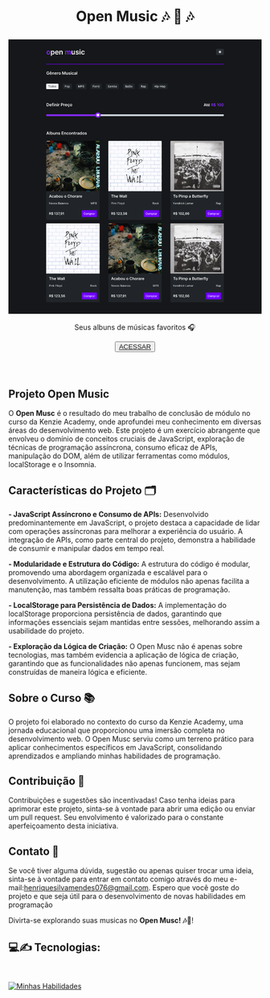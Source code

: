  
<h1 align='center'>
    <P font-size='12px'> Open Music 🎶 🎸 🎶 </P>
</h1>



<p align='center'><img src='src/assets/readme/Porjetp Open Music.png'></p>

<p align='center'> Seus albuns de músicas favoritos 🎧 <p>

<p align='center'><button ><a href='https://henriquescloud.github.io/Music-Story/index.html' > ACESSAR </a></button></p><br><h1></h1>


## Projeto Open Music

O **Open Musc** é o resultado do meu trabalho de conclusão de módulo no curso da Kenzie Academy, onde aprofundei meu conhecimento em diversas áreas do desenvolvimento web. Este projeto é um exercício abrangente que envolveu o domínio de conceitos cruciais de JavaScript, exploração de técnicas de programação assíncrona, consumo eficaz de APIs, manipulação do DOM, além de utilizar ferramentas como módulos, localStorage e o Insomnia.



## Características do Projeto 🗂️

**- JavaScript Assíncrono e Consumo de APIs:**
Desenvolvido predominantemente em JavaScript, o projeto destaca a capacidade de lidar com operações assíncronas para melhorar a experiência do usuário. A integração de APIs, como parte central do projeto, demonstra a habilidade de consumir e manipular dados em tempo real.

**- Modularidade e Estrutura do Código:**
A estrutura do código é modular, promovendo uma abordagem organizada e escalável para o desenvolvimento. A utilização eficiente de módulos não apenas facilita a manutenção, mas também ressalta boas práticas de programação.

**- LocalStorage para Persistência de Dados:**
A implementação do localStorage proporciona persistência de dados, garantindo que informações essenciais sejam mantidas entre sessões, melhorando assim a usabilidade do projeto.

**- Exploração da Lógica de Criação:**
O Open Musc não é apenas sobre tecnologias, mas também evidencia a aplicação de lógica de criação, garantindo que as funcionalidades não apenas funcionem, mas sejam construídas de maneira lógica e eficiente.


## Sobre o Curso  📚

O projeto foi elaborado no contexto do curso da Kenzie Academy, uma jornada educacional que proporcionou uma imersão completa no desenvolvimento web. O Open Musc serviu como um terreno prático para aplicar conhecimentos específicos em JavaScript, consolidando aprendizados e ampliando minhas habilidades de programação.

## Contribuição 🔂

Contribuições e sugestões são incentivadas! Caso tenha ideias para aprimorar este projeto, sinta-se à vontade para abrir uma edição ou enviar um pull request. Seu envolvimento é valorizado para o constante aperfeiçoamento desta iniciativa.



## Contato 📲
Se você tiver alguma dúvida, sugestão ou apenas quiser trocar uma ideia, sinta-se à vontade para entrar em contato comigo através do meu e-mail:[henriquesilvamendes076@gmail.com](henriquesilvamendes076@gmail.com).
Espero que você goste do projeto e que seja útil para o desenvolvimento de novas habilidades em programação

Divirta-se explorando suas musicas no **Open Musc! 🎶🎸**!

<h2>
    💻✍️ Tecnologias:
</h2>
<br>

[![Minhas Habilidades](https://skillicons.dev/icons?i=html,css,js)](https://skillicons.dev)
